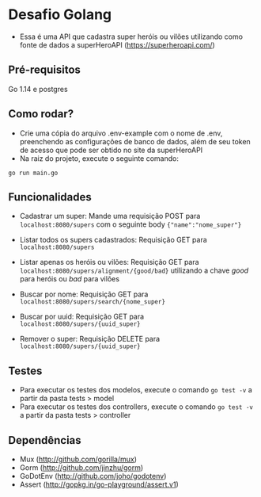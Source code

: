 # Desafio Golang
- Essa é uma API que cadastra super heróis ou vilões utilizando como fonte de dados a superHeroAPI (https://superheroapi.com/)

## Pré-requisitos
Go 1.14 e postgres

## Como rodar?
- Crie uma cópia do arquivo .env-example com o nome de .env, preenchendo as configurações de banco de dados, além de seu token de acesso que pode ser obtido no site da superHeroAPI
- Na raiz do projeto, execute o seguinte comando: 
```
go run main.go
```

## Funcionalidades
- Cadastrar um super: Mande uma requisição POST para ```localhost:8080/supers``` com o seguinte body ```{"name":"nome_super"}```

- Listar todos os supers cadastrados: Requisição GET para ```localhost:8080/supers```

- Listar apenas os heróis ou vilões: Requisição GET para ```localhost:8080/supers/alignment/{good/bad}``` utilizando a chave *good* para heróis ou *bad* para vilões

- Buscar por nome: Requisição GET para ```localhost:8080/supers/search/{nome_super}```

- Buscar por uuid: Requisição GET para ```localhost:8080/supers/{uuid_super}```

- Remover o super: Requisição DELETE para ```localhost:8080/supers/{uuid_super}```

## Testes
- Para executar os testes dos modelos, execute o comando ```go test -v``` a partir da pasta tests > model
- Para executar os testes dos controllers, execute o comando ```go test -v``` a partir da pasta tests > controller

## Dependências
- Mux (http://github.com/gorilla/mux)
- Gorm (http://github.com/jinzhu/gorm)
- GoDotEnv (http://github.com/joho/godotenv)
- Assert (http://gopkg.in/go-playground/assert.v1)
